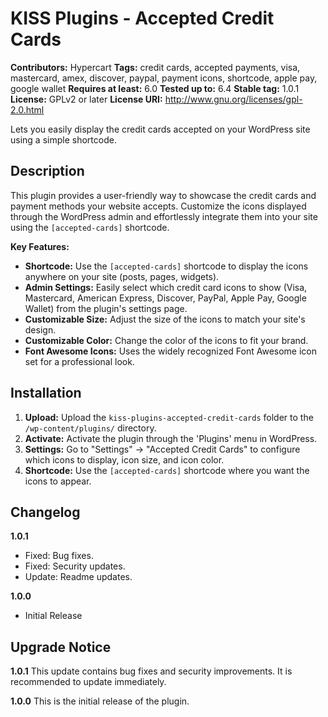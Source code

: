 # KISS Plugins - Accepted Credit Cards

**Contributors:** Hypercart
**Tags:** credit cards, accepted payments, visa, mastercard, amex, discover, paypal, payment icons, shortcode, apple pay, google wallet
**Requires at least:** 6.0
**Tested up to:** 6.4
**Stable tag:** 1.0.1
**License:** GPLv2 or later
**License URI:** http://www.gnu.org/licenses/gpl-2.0.html

Lets you easily display the credit cards accepted on your WordPress site using a simple shortcode.

## Description

This plugin provides a user-friendly way to showcase the credit cards and payment methods your website accepts. Customize the icons displayed through the WordPress admin and effortlessly integrate them into your site using the `[accepted-cards]` shortcode.

**Key Features:**

*   **Shortcode:** Use the `[accepted-cards]` shortcode to display the icons anywhere on your site (posts, pages, widgets).
*   **Admin Settings:** Easily select which credit card icons to show (Visa, Mastercard, American Express, Discover, PayPal, Apple Pay, Google Wallet) from the plugin's settings page.
*   **Customizable Size:** Adjust the size of the icons to match your site's design.
*   **Customizable Color:** Change the color of the icons to fit your brand.
*   **Font Awesome Icons:** Uses the widely recognized Font Awesome icon set for a professional look.

## Installation

1.  **Upload:** Upload the `kiss-plugins-accepted-credit-cards` folder to the `/wp-content/plugins/` directory.
2.  **Activate:** Activate the plugin through the 'Plugins' menu in WordPress.
3.  **Settings:** Go to "Settings" -> "Accepted Credit Cards" to configure which icons to display, icon size, and icon color.
4.  **Shortcode:** Use the `[accepted-cards]` shortcode where you want the icons to appear.


## Changelog

**1.0.1**

*   Fixed: Bug fixes.
*   Fixed: Security updates.
*   Update: Readme updates.

**1.0.0**

*   Initial Release

## Upgrade Notice

**1.0.1**
This update contains bug fixes and security improvements. It is recommended to update immediately.

**1.0.0**
This is the initial release of the plugin.